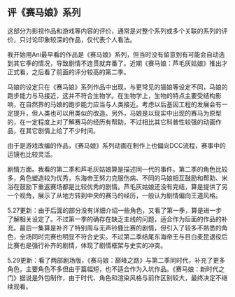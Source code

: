 ## 评《赛马娘》系列

这部分为影视作品和游戏等内容的评价，通常是对整个系列或多个关联的系列的评价，只讨论印象较深的作品，仅代表个人看法。

我开始用Ani最早看的作品是《赛马娘》系列，但当时没有留意到有可能会自动选到其它季的情况，导致剧情不连贯就弃番了。近期《赛马娘：芦毛灰姑娘》推出才正式看，之后看了前面的评分较高的第二季。

马娘的设定只在《赛马娘》系列作品中出现，与更常见的猫娘等设定不同，马娘的跑步能力与马接近，这并不符合生物学。在生物学上，生物的特点主要受结构影响，在自然界的马娘的跑步能力应当与人类接近。考虑以后基因工程的发展会有一定提升，但人类也可以用类似的改造。另外，马娘是以现实中出现的赛马为原型的，在一定程度上对了解赛马的经历有帮助，不过相比其它科普性较强的动画作品，在其它剧情上给了不少时间。

由于是游戏改编的作品，《赛马娘》系列动画在制作上也偏向DCC流程，赛事中的运镜也比较灵活。

剧情方面。我看的第二季和芦毛灰姑娘算是描述同一代的事件。第二季的角色比较多，角色塑造较为优秀，东海帝王努力克服伤病、不同的马娘相互鼓励和帮助、米浴在鼓励下重返赛场都是比较优秀的剧情。芦毛灰姑娘还没有完结，算是提供了另一个视角，展示了从地方转到中央的赛马的经历，一般认为剧情偏向王道风格。

5.27更新：由于后面的部分没有详细介绍一些角色，又看了第一季，算是进一步了解相关设定了。不过第一季的确存在缺乏主线的问题，适合作为后面的作品的补充。最后一集算是补齐了特别周与无声铃鹿比赛的剧情，但引入了较多不熟悉的角色，全场同时完赛也明显不符合史实。不过第二季结尾东海帝王与目白麦昆退役后比赛也是强行补齐的剧情，体现了剧情框架与史实的冲突。

5.29更新：看了两部剧场版，《赛马娘：巅峰之路》与第二季同时代，补充了更多角色，主要角色不多但由于篇幅短，也不适合作为入坑作品。《赛马娘：新时代之门》据说是外包制作，由于时代、角色和渲染风格与前作区别较大，最终决定不继续观看。